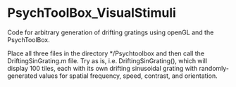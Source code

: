 # PsychToolBox_VisualStimuli
Code for arbitrary generation of drifting gratings using openGL and the PsychToolBox. 

Place all three files in the directory */Psychtoolbox and then call the DriftingSinGrating.m file.  Try as is, i.e. DriftingSinGrating(), which will display 100 tiles, each with its own drifting sinusoidal grating with randomly-generated values for spatial frequency, speed, contrast, and orientation.


